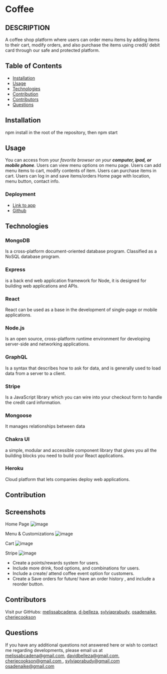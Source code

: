 # Coffee

## DESCRIPTION

A coffee shop platform where users can order menu items by adding items to their cart, modify orders, and also purchase the items using credit/ debit card through our safe and protected platform.

## Table of Contents
* [Installation](#installation)
* [Usage](#usage)
* [Technologies](#technologies)
* [Contribution](#contribution)
* [Contributors](#contributors)
* [Questions](#questions) 
   
## Installation

npm install in the root of the repository, then npm start

## Usage  

You can access from your _favorite browser on your **computer, ipad, or mobile phone**_.
Users can view menu options on menu page.
Users can add menu items to cart, modify contents of item.
Users can purchase items in cart.
Users can log in and save items/orders
Home page with location, menu button, contact info.

### Deployment

* [Link to app]( https://br-for-java.herokuapp.com/menu)
* [Github](https://github.com/melissabcadena/project-three)

## Technologies

### MongoDB
Is a cross-platform document-oriented database program. Classified as a NoSQL database program.
### Express
is a back end web application framework for Node, it is designed for building web applications and APIs.
### React
React can be used as a base in the development of single-page or mobile applications.
### Node.js
Is an open source, cross-platform runtime environment for developing server-side and networking applications.
### GraphQL
Is a syntax that describes how to ask for data, and is generally used to load data from a server to a client.
### Stripe
Is a JavaScript library which you can wire into your checkout form to handle the credit card information.
### Mongoose
It manages relationships between data
### Chakra UI
a simple, modular and accessible component library that gives you all the building blocks you need to build your React applications.
### Heroku
Cloud platform that lets companies deploy web applications.

## Contribution

## Screenshots

Home Page
![image](https://user-images.githubusercontent.com/65319429/97827461-ffa47f80-1c89-11eb-9ecd-733ef039cc49.png)

Menu & Customizations
![image](https://user-images.githubusercontent.com/65319429/97827621-717cc900-1c8a-11eb-8303-ee4826523404.png)

Cart
![image](https://user-images.githubusercontent.com/65319429/97827667-8b1e1080-1c8a-11eb-954f-3c827159eef0.png)

Stripe
![image](https://user-images.githubusercontent.com/65319429/97827772-d6d0ba00-1c8a-11eb-9103-192ae9b77ae0.png)

 * Create a points/rewards system for users.
 * Include more drink, food options, and combinations for users.
 * Include a create/ attend coffee event option for customers.
 * Create a Save orders for future/ have an order history , and include a  reorder button.

## Contributors

Visit pur GitHubs: 
[melissabcadena](https://github.com/melissabcadena), 
[d-belleza](https://github.com/d-belleza),
[sylviaprabudy](https://github.com/sylviaprabudy),
[osadenaike](https://github.com/osadenaike),
[cheriecookson](https://github.com/cheriecookson)

## Questions

If you have any additional questions not answered here or wish to contact me regarding developments, please email us at 
[melissabcadena@gmail.com](mailto:melissabcadena@gmail.com),
[davidbelleza@gmail.com](mailto:davidbelleza@gmail.com),
[cheriecookson@gmail.com ](mailto:cheriecookson@gmail.com ),
[sylviaprabudy@gmail.com](mailto:sylviaprabudy@gmail.com)
[osadenaike@gmail.com](mailto:osadenaike@gmail.com)
